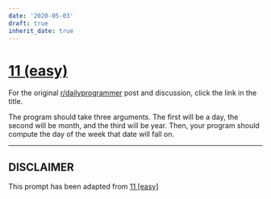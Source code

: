 ```yaml
---
date: '2020-05-03'
draft: true
inherit_date: true
---
```


# [11 (easy)](https://www.reddit.com/r/dailyprogrammer/comments/pwons/2192012_challenge_11_easy/)

For the original [r/dailyprogrammer](https://www.reddit.com/r/dailyprogrammer/) post and discussion, click the link in the title.

The program should take three arguments. The first will be a day, the second will be month, and the third will be year. Then, your program should compute the day of the week that date will fall on.


----
## **DISCLAIMER**
This prompt has been adapted from [11 [easy]](https://www.reddit.com/r/dailyprogrammer/comments/pwons/2192012_challenge_11_easy/
)
